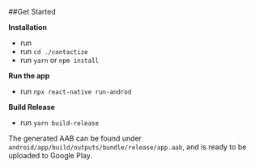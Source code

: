 ##Get Started

**Installation**

- run 
- run `cd ./contactize`
- run `yarn` or `npm install`

**Run the app**
- run `npx react-native run-androd`

**Build Release**
- run `yarn build-release`

The generated AAB can be found under `android/app/build/outputs/bundle/release/app.aab`, and is ready to be uploaded to Google Play.


